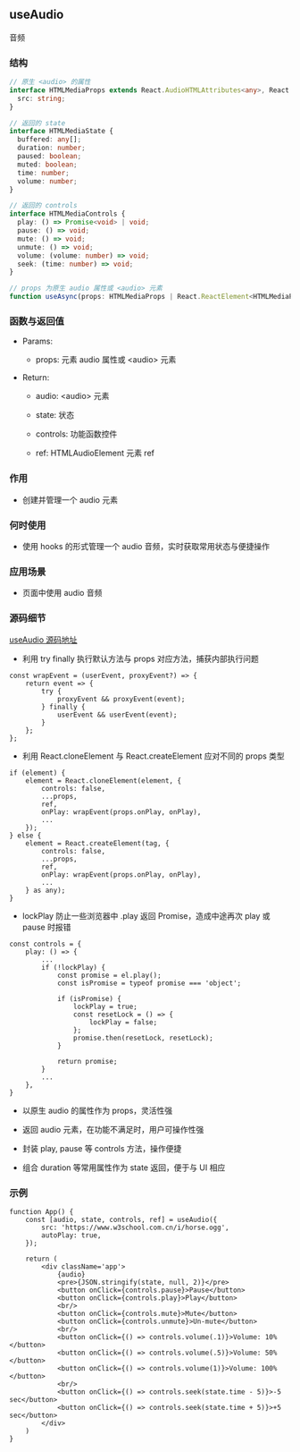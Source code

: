 ## useAudio

音频

### 结构

```ts
// 原生 <audio> 的属性
interface HTMLMediaProps extends React.AudioHTMLAttributes<any>, React.VideoHTMLAttributes<any> {
  src: string;
}

// 返回的 state
interface HTMLMediaState {
  buffered: any[];
  duration: number;
  paused: boolean;
  muted: boolean;
  time: number;
  volume: number;
}

// 返回的 controls
interface HTMLMediaControls {
  play: () => Promise<void> | void;
  pause: () => void;
  mute: () => void;
  unmute: () => void;
  volume: (volume: number) => void;
  seek: (time: number) => void;
}

// props 为原生 audio 属性或 <audio> 元素
function useAsync(props: HTMLMediaProps | React.ReactElement<HTMLMediaProps>): [React.ReactElement<HTMLMediaProps>, HTMLMediaState, HTMLMediaControls, ref];
```

### 函数与返回值

- Params:

    - props: 元素 audio 属性或 \<audio> 元素

- Return:

    - audio: \<audio> 元素
    
    - state: 状态
    
    - controls: 功能函数控件
    
    - ref: HTMLAudioElement 元素 ref


### 作用

- 创建并管理一个 audio 元素

### 何时使用

- 使用 hooks 的形式管理一个 audio 音频，实时获取常用状态与便捷操作

### 应用场景

- 页面中使用 audio 音频

### 源码细节

[useAudio 源码地址](https://github.com/streamich/react-use/blob/master/src/useAudio.ts)

- 利用 try finally 执行默认方法与 props 对应方法，捕获内部执行问题

```tsx
const wrapEvent = (userEvent, proxyEvent?) => {
    return event => {
        try {
            proxyEvent && proxyEvent(event);
        } finally {
            userEvent && userEvent(event);
        }
    };
};
```

- 利用 React.cloneElement 与 React.createElement 应对不同的 props 类型

```tsx
if (element) {
    element = React.cloneElement(element, {
        controls: false,
        ...props,
        ref,
        onPlay: wrapEvent(props.onPlay, onPlay),
        ...
    });
} else {
    element = React.createElement(tag, {
        controls: false,
        ...props,
        ref,
        onPlay: wrapEvent(props.onPlay, onPlay),
        ...
    } as any);
}
```

- lockPlay 防止一些浏览器中 .play 返回 Promise，造成中途再次 play 或 pause 时报错

```tsx
const controls = {
    play: () => {
        ...
        if (!lockPlay) {
            const promise = el.play();
            const isPromise = typeof promise === 'object';

            if (isPromise) {
                lockPlay = true;
                const resetLock = () => {
                    lockPlay = false;
                };
                promise.then(resetLock, resetLock);
            }

            return promise;
        }
        ...
    },
}
```

- 以原生 audio 的属性作为 props，灵活性强

- 返回 audio 元素，在功能不满足时，用户可操作性强

- 封装 play, pause 等 controls 方法，操作便捷

- 组合 duration 等常用属性作为 state 返回，便于与 UI 相应

### 示例

```tsx
function App() {
    const [audio, state, controls, ref] = useAudio({
        src: 'https://www.w3school.com.cn/i/horse.ogg',
        autoPlay: true,
    });

    return (
        <div className='app'>
            {audio}
            <pre>{JSON.stringify(state, null, 2)}</pre>
            <button onClick={controls.pause}>Pause</button>
            <button onClick={controls.play}>Play</button>
            <br/>
            <button onClick={controls.mute}>Mute</button>
            <button onClick={controls.unmute}>Un-mute</button>
            <br/>
            <button onClick={() => controls.volume(.1)}>Volume: 10%</button>
            <button onClick={() => controls.volume(.5)}>Volume: 50%</button>
            <button onClick={() => controls.volume(1)}>Volume: 100%</button>
            <br/>
            <button onClick={() => controls.seek(state.time - 5)}>-5 sec</button>
            <button onClick={() => controls.seek(state.time + 5)}>+5 sec</button>
        </div>
    )
}
```

